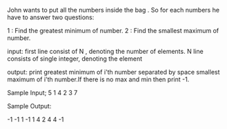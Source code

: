 John wants to put all the numbers inside the bag . So for each numbers  he have to answer two questions:

1 : Find the greatest minimum of number.
2 : Find the smallest maximum of number.

input:
first line consist of N , denoting the number of elements.
N line consists of single integer, denoting the element

output:
print greatest minimum of  i'th number separated by space smallest maximum of i'th number.If there is no max and min then print -1.

Sample Input;
5
1
4
2
3
7

Sample Output:

-1 -1
1 -1
1 4
2 4
4 -1
